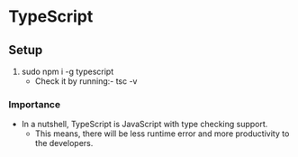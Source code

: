 # TypeScript

## Setup
1. sudo npm i -g typescript
   * Check it by running:- tsc -v
### Importance
* In a nutshell, TypeScript is JavaScript with type checking support.
  * This means, there will be less runtime error and more productivity to the developers.